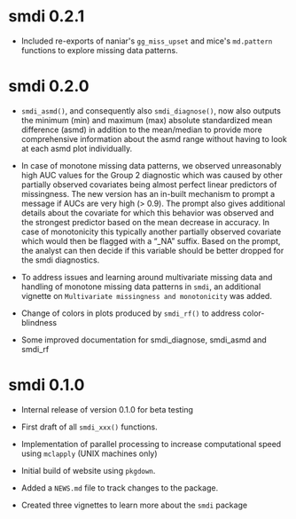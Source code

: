 # smdi 0.2.1

* Included re-exports of naniar's `gg_miss_upset` and mice's `md.pattern` functions to explore missing data patterns.

# smdi 0.2.0

* `smdi_asmd()`, and consequently also `smdi_diagnose()`, now also outputs the minimum (min) and maximum (max) absolute standardized mean difference (asmd) in addition to the mean/median to provide more comprehensive information about the asmd range without having to look at each asmd plot individually.

* In case of monotone missing data patterns, we observed unreasonably high AUC values for the Group 2 diagnostic which was caused by other partially observed covariates being almost perfect linear predictors of missingness. The new version has an in-built mechanism to prompt a message if AUCs are very high (> 0.9). The prompt also gives additional details about the covariate for which this behavior was observed and the strongest predictor based on the mean decrease in accuracy. In case of monotonicity this typically another partially observed covariate which would then be flagged with a “_NA” suffix. Based on the prompt, the analyst can then decide if this variable should be better dropped for the smdi diagnostics.

* To address issues and learning around multivariate missing data and handling of monotone missing data patterns in `smdi`, an additional vignette on `Multivariate missingness and monotonicity` was added.

* Change of colors in plots produced by `smdi_rf()` to address color-blindness

* Some improved documentation for smdi_diagnose, smdi_asmd and smdi_rf

# smdi 0.1.0

* Internal release of version 0.1.0 for beta testing

* First draft of all `smdi_xxx()` functions.

* Implementation of parallel processing to increase computational speed using `mclapply` (UNIX machines only)

* Initial build of website using `pkgdown`.

* Added a `NEWS.md` file to track changes to the package.

* Created three vignettes to learn more about the `smdi` package


